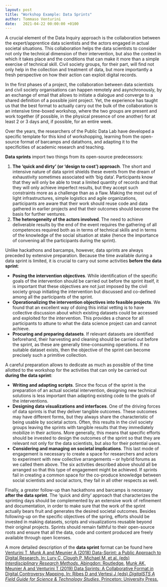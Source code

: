 ```yaml
---
layout: post
title: "Workshop Example: Data Sprints"
author: Tommaso Venturini
date:   2021-04-22 00:00:00 +0100
---
```

A crucial element of the Data Inquiry approach is the collaboration between the expert/apprentice data scientists and the actors engaged in actual societal situations. This collaboration helps the data scientists to consider not only the technical dimension of their intervention, but also the context in which it takes place and the conditions that can make it more than a simple exercise of technical skill. Civil society groups, for their part, will find not only help in the collection and treatment of data, but more importantly a fresh perspective on how their action can exploit digital records.
 
In the first phases of a project, the collaboration between data scientists and civil society organisations can happen remotely and asynchronously, by an exchange of email that allows to initiate a dialogue and converge to a shared definition of a possible joint project. Yet, the experience has taught us that the best format to actually carry out the bulk of the collaboration is an intensive time-boxed workshop, where the two groups are present and work together (if possible, in the physical presence of one another) for at least 2 or 3 days and, if possible, for an entire week.
 
Over the years, the researchers of the Public Data Lab have developed a specific template for this kind of workshopping, learning from the open-source format of barcamps and datathons, and adapting it to the specificities of academic research and teaching.
 
**Data sprints** import two things from its open-source predecessors:
1. **The ‘quick and dirty’ (or ‘design to cost’) approach**. The short and intensive nature of data sprint shields these events from the dream of exhaustivity sometimes associated with ‘big data’. Participants know that they will only be able to treat a limited quantity of records and that they will only achieve imperfect results, but they accept such constraints more as a challenge than as a flaw. Making the most out of light infrastructures, simple logistics and agile organizations, participants are aware that their work should reuse code and data gathered in earlier projects and that their outcomes should become the basis for further ventures.
2. **The heterogeneity of the actors involved**. The need to achieve deliverable results by the end of the event requires the gathering of all competences required both as in terms of technical skills and in terms of the knowledge of the social situation at stake (hence the importance of convening all the participants during the sprint).
 
Unlike hackathons and barcamps, however, data sprints are always preceded by extensive preparation. Because the time available during a data sprint is limited, it is crucial to carry out some activities **before the data sprint**:
* **Posing the intervention objectives**. While identification of the specific goals of the intervention should be carried out before the sprint itself, it is important  that these objectives are not just imposed by the civil society group initiating the intervention but discussed and co-defined among all the participants of the sprint.
*  **Operationalizing the intervention objectives into feasible projects**. We found that an excellent way of doing this initial vetting is to have collective discussion about which existing  datasets could be accessed and exploited for the intervention. This provides a chance for all participants to attune to what the data science project can and cannot achieve.
* **Procuring and preparing datasets**. If relevant datasets are identified beforehand, their harvesting and cleaning should be carried out before the sprint, as these are generally time-consuming operations. If no suitable dataset exists, then the objective of the sprint can become precisely such a primitive collection.
 
A careful preparation allows to dedicate as much as possible of the time allotted to the workshop for the activities that can only be carried out  **during the data sprint**:
* **Writing and adapting scripts**. Since the focus of the sprint is the preparation of an actual societal intervention, designing new technical solutions is less important than adapting existing code to the goals of the interventions. 
* **Designing data visualizations and interfaces**. One of the driving forces of data sprints is that they deliver tangible outcomes. These outcomes may have different forms, but they always share the characteristic of being usable by societal actors. Often, this results in the civil society groups leaving the sprints with tangible results that they immediately mobilize in their actions. More generally, this means that specific efforts should be invested to design the outcomes of the sprint so that they are relevant not only for the data scientists, but also for their potential users.
* **Considering and managing on societal implications**. This last mode of engagement is  necessary to create a space for researchers and actors to experiment with new collective arrangements – or hybrid forums as we called them above. The six activities described above should all be arranged so that this type of engagement might be achieved. If sprints fail in creating a common space for the co-produce knowledge between social scientists and social actors, they fail in all other respects as well.
 
Finally, a greater follow-up than hackathons and barcamps is necessary **after the data sprint**. The ‘quick and dirty’ approach that characterizes the sprinting days should be complemented by an extensive work of refinement and documentation, in order to make sure that the work of the sprint actually bears fruit and generates the desired societal outcomes. Besides following-up on the specific objectives of the spring,  efforts should be invested in making datasets, scripts and visualizations reusable beyond their original projects. Sprints should remain faithful to their open-source roots and ensure that all the data, code and content produced are freely available through open licenses.
 
A more detailed description of the **data sprint** format can be found here
[Venturini T, Munk A and Meunier A (2018) Data-Sprint: a Public Approach to Digital Research. In: Lury C, Clough P, Michael M, et al. (eds) *Interdisciplinary Research Methods*. Abingdon: Routledge.](http://www.tommasoventurini.it/wp/wp-content/uploads/2016/08/Venturini_Munk_Jacomy_2016-DataSprints.pdf)
[Munk AK, Meunier A and Venturini T (2019) Data Sprints: A Collaborative Format in Digital Controversy Mapping. In: Ribes D and Vertesi J (eds) *DigitalSTS A Field Guide for Science & Technology Studies*. Princeton: University Press.](https://hal.archives-ouvertes.fr/hal-02102489/document)